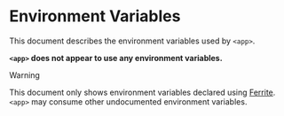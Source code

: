 # Environment Variables

This document describes the environment variables used by `<app>`.

**`<app>` does not appear to use any environment variables.**

> [!WARNING]
> This document only shows environment variables declared using [Ferrite].
> `<app>` may consume other undocumented environment variables.

<!-- references -->

[ferrite]: https://github.com/dogmatiq/ferrite
